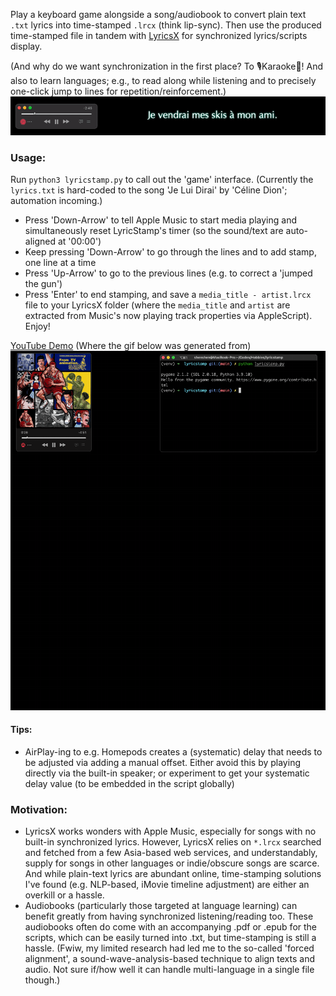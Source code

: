 Play a keyboard game alongside a song/audiobook to convert plain text `.txt` lyrics into time-stamped `.lrcx` (think lip-sync). Then use the produced time-stamped file in tandem with [LyricsX](https://github.com/ddddxxx/LyricsX) for synchronized lyrics/scripts display. 

(And why do we want synchronization in the first place? To 🎙️Karaoke🥳! And also to learn languages; e.g., to read along while listening and to precisely one-click jump to lines for repetition/reinforcement.)
![Demo](/demos/language.gif)

### Usage:
Run `python3 lyricstamp.py` to call out the 'game' interface. (Currently the `lyrics.txt` is hard-coded to the song 'Je Lui Dirai' by 'Céline Dion'; automation incoming.)

- Press 'Down-Arrow' to tell Apple Music to start media playing and simultaneously reset LyricStamp's timer (so the sound/text are auto-aligned at '00:00')
- Keep pressing 'Down-Arrow' to go through the lines and to add stamp, one line at a time
- Press 'Up-Arrow' to go to the previous lines (e.g. to correct a 'jumped the gun')
- Press 'Enter' to end stamping, and save a `media_title - artist.lrcx` file to your LyricsX folder (where the `media_title` and `artist` are extracted from Music's now playing track properties via AppleScript). Enjoy!

[YouTube Demo](https://youtu.be/qZp7A0i0zl0) (Where the gif below was generated from)
![Demo](/demos/demo.gif) 

#### Tips:
- AirPlay-ing to e.g. Homepods creates a (systematic) delay that needs to be adjusted via adding a manual offset. Either avoid this by playing directly via the built-in speaker; or experiment to get your systematic delay value (to be embedded in the script globally)

### Motivation:
- LyricsX works wonders with Apple Music, especially for songs with no built-in synchronized lyrics. However, LyricsX relies on `*.lrcx` searched and fetched from a few Asia-based web services, and understandably, supply for songs in other languages or indie/obscure songs are scarce. And while plain-text lyrics are abundant online, time-stamping solutions I've found (e.g. NLP-based, iMovie timeline adjustment) are either an overkill or a hassle. 
- Audiobooks (particularly those targeted at language learning) can benefit greatly from having synchronized listening/reading too. These audiobooks often do come with an accompanying .pdf or .epub for the scripts, which can be easily turned into .txt, but time-stamping is still a hassle. (Fwiw, my limited research had led me to the so-called 'forced alignment', a sound-wave-analysis-based technique to align texts and audio. Not sure if/how well it can handle multi-language in a single file though.)